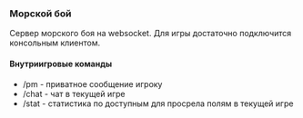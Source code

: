 ### Морской бой
Сервер морского боя на websocket. Для игры достаточно подключится консольным клиентом.

#### Внутриигровые команды
* /pm <name> - приватное сообщение игроку <name>
* /chat - чат в текущей игре
* /stat - статистика по доступным для просрела полям в текущей игре